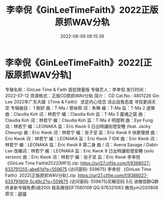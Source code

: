 ﻿---
title: 李幸倪《GinLeeTimeFaith》2022正版原抓WAV分轨
date: 2022-08-09 08:15:36
categories: 新碟专辑、稀有等精品
tags: 华语中文
---
# 李幸倪《GinLeeTimeFaith》2022[正版原抓WAV分轨]

专辑名称：GinLee Time & Faith 首批限量版
专辑艺人：李幸倪
发行时间：2022-07-12
资源格式：正版CD原抓WAV分轨
简介：
CD Cat.No.: 4801226
Gin Lee 2022年广东大碟《Time & Faith》
坚定内心信念 活出自我态度 寻找更阔天空
专辑曲目：
1 剛好
曲：T-Ma / 曾咏熙 词：朱琳 编：T-Ma 监：T-Ma
2 虛榮
曲：Claudia Koh 词：林若宁 编：Claudia Koh 监：T-Ma
3 靈魂之窗
曲：Claudia Koh 词：林若宁 编：Claudia Koh 监：T-Ma
4 明就明
曲：Eye Fung 词：林若宁 编：LEONAKA 监：Eric Kwok
5 日出時讓街燈安睡 (feat. Jacky Cheung)
曲：Eric Kwok 词：林若宁 编：张子坚 监：Eric Kwok
6 快歌慢想
曲：Eric Kwok 词：林若宁 编：LEONAKA 监：Eric Kwok
7 IDK
曲：Eric Kwok 词：林若宁 编：LEONAKA 监：Eric Kwok
8 第二身
曲 / 词：Avena Savage / Dabin Lee 改编词：林若宁 编：LEONAKA 监：Eric Kwok
9 日出時讓街燈安睡 (solo version)
曲：Eric Kwok 词：林若宁 编：张子坚 监：Eric Kwok
李幸倪 《GinLee Time Faith》2022[MP3].zip:
https://url27.ctfile.com/f/9388027-633791255-abe61d?p=559675
(访问密码: 559675)
李幸倪 《GinLee Time Faith》2022[正版原抓WAV分轨].zip: https://url27.ctfile.com/f/9388027-633791809-5c49c2?p=559675
(访问密码: 559675)买解压码 5元
进微信群Q群终身新专辑免费(收200)
联系微信DF7080108 QQ 876321063
微信ym2020808
原文：[链接](https://blog.sina.com.cn/s/blog_1647c7e7601030yrv.html)